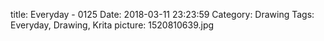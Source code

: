 title: Everyday - 0125
Date: 2018-03-11 23:23:59
Category: Drawing
Tags: Everyday, Drawing, Krita
picture: 1520810639.jpg
